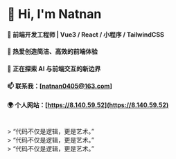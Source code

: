 # 👋 Hi, I'm Natnan

#### 🌱 前端开发工程师 | Vue3 / React / 小程序 / TailwindCSS  
#### 🎯 热爱创造简洁、高效的前端体验  
#### 💬 正在探索 AI 与前端交互的新边界  
#### 📫 联系我：[natnan0405@163.com] <br>
#### 🌍 个人网站：[https://8.140.59.52](https://8.140.59.52)
<br>
> “代码不仅是逻辑，更是艺术。”<br>
> “代码不仅是逻辑，更是艺术。”<br>
> “代码不仅是逻辑，更是艺术。”<br>

